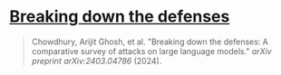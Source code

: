 # [Breaking down the defenses](https://arxiv.org/pdf/2403.04786)
> Chowdhury, Arijit Ghosh, et al. "Breaking down the defenses: A comparative survey of attacks on large language models." *arXiv preprint arXiv:2403.04786* (2024).